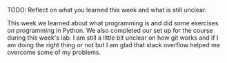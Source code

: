 TODO: Reflect on what you learned this week and what is still unclear.

This week we learned about what programming is and did some exercises on programming in Python. We also completed our set up for the course during this week's lab. I am still a little bit unclear on how git works and if I am doing the right thing or not but I am glad that stack overflow helped me overcome some of my problems.